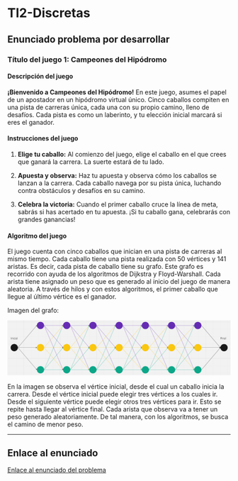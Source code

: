# TI2-Discretas

## Enunciado problema por desarrollar

### Título del juego 1: Campeones del Hipódromo

#### Descripción del juego


**¡Bienvenido a Campeones del Hipódromo!** En este juego, asumes el papel de un apostador en un hipódromo virtual único. 
Cinco caballos compiten en una pista de carreras única, cada una con su propio camino, lleno de desafíos. 
Cada pista es como un laberinto, y tu elección inicial marcará si eres el ganador.

#### Instrucciones del juego

1. **Elige tu caballo:** Al comienzo del juego, elige el caballo en el que crees que ganará la carrera.
La suerte estará de tu lado.

2. **Apuesta y observa:** Haz tu apuesta y observa cómo los caballos se lanzan a la carrera. 
Cada caballo navega por su pista única, luchando contra obstáculos y desafíos en su camino.

3. **Celebra la victoria:** Cuando el primer caballo cruce la línea de meta, sabrás si has acertado en tu apuesta. 
¡Si tu caballo gana, celebrarás con grandes ganancias!

#### Algoritmo del juego

El juego cuenta con cinco caballos que inician en una pista de carreras al mismo tiempo. 
Cada caballo tiene una pista realizada con 50 vértices y 141 aristas. 
Es decir, cada pista de caballo tiene su grafo. 
Este grafo es recorrido con ayuda de los algoritmos de Dijkstra y Floyd-Warshall. 
Cada arista tiene asignado un peso que es generado al inicio del juego de manera aleatoria. 
A través de hilos y con estos algoritmos, el primer caballo que llegue al último vértice es el ganador.

Imagen del grafo:

![Imagen del grafo](imagenReadMe/CarreraCaballos.PNG)

En la imagen se observa el vértice inicial, desde el cual un caballo inicia la carrera.
Desde el vértice inicial puede elegir tres vértices a los cuales ir.
Desde el siguiente vértice puede elegir otros tres vértices para ir.
Esto se repite hasta llegar al vértice final.
Cada arista que observa va a tener un peso generado aleatoriamente.
De tal manera, con los algoritmos, se busca el camino de menor peso.

--------------------------------------------------------------------------------------------------------------------------------------
## Enlace al enunciado

[Enlace al enunciado del problema](https://docs.google.com/document/d/10hhjAGeJ64UNWm14GvJy1Y3xHKX2kzeJjCLxbtblADg/edit)
